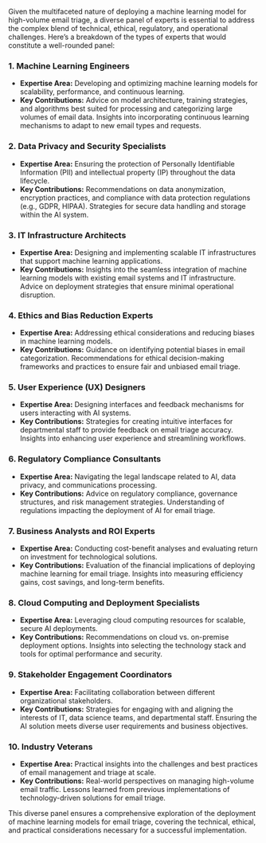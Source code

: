Given the multifaceted nature of deploying a machine learning model for high-volume email triage, a diverse panel of experts is essential to address the complex blend of technical, ethical, regulatory, and operational challenges. Here’s a breakdown of the types of experts that would constitute a well-rounded panel:

### 1. **Machine Learning Engineers**
- **Expertise Area:** Developing and optimizing machine learning models for scalability, performance, and continuous learning.
- **Key Contributions:** Advice on model architecture, training strategies, and algorithms best suited for processing and categorizing large volumes of email data. Insights into incorporating continuous learning mechanisms to adapt to new email types and requests.

### 2. **Data Privacy and Security Specialists**
- **Expertise Area:** Ensuring the protection of Personally Identifiable Information (PII) and intellectual property (IP) throughout the data lifecycle.
- **Key Contributions:** Recommendations on data anonymization, encryption practices, and compliance with data protection regulations (e.g., GDPR, HIPAA). Strategies for secure data handling and storage within the AI system.

### 3. **IT Infrastructure Architects**
- **Expertise Area:** Designing and implementing scalable IT infrastructures that support machine learning applications.
- **Key Contributions:** Insights into the seamless integration of machine learning models with existing email systems and IT infrastructure. Advice on deployment strategies that ensure minimal operational disruption.

### 4. **Ethics and Bias Reduction Experts**
- **Expertise Area:** Addressing ethical considerations and reducing biases in machine learning models.
- **Key Contributions:** Guidance on identifying potential biases in email categorization. Recommendations for ethical decision-making frameworks and practices to ensure fair and unbiased email triage.

### 5. **User Experience (UX) Designers**
- **Expertise Area:** Designing interfaces and feedback mechanisms for users interacting with AI systems.
- **Key Contributions:** Strategies for creating intuitive interfaces for departmental staff to provide feedback on email triage accuracy. Insights into enhancing user experience and streamlining workflows.

### 6. **Regulatory Compliance Consultants**
- **Expertise Area:** Navigating the legal landscape related to AI, data privacy, and communications processing.
- **Key Contributions:** Advice on regulatory compliance, governance structures, and risk management strategies. Understanding of regulations impacting the deployment of AI for email triage.

### 7. **Business Analysts and ROI Experts**
- **Expertise Area:** Conducting cost-benefit analyses and evaluating return on investment for technological solutions.
- **Key Contributions:** Evaluation of the financial implications of deploying machine learning for email triage. Insights into measuring efficiency gains, cost savings, and long-term benefits.

### 8. **Cloud Computing and Deployment Specialists**
- **Expertise Area:** Leveraging cloud computing resources for scalable, secure AI deployments.
- **Key Contributions:** Recommendations on cloud vs. on-premise deployment options. Insights into selecting the technology stack and tools for optimal performance and security.

### 9. **Stakeholder Engagement Coordinators**
- **Expertise Area:** Facilitating collaboration between different organizational stakeholders.
- **Key Contributions:** Strategies for engaging with and aligning the interests of IT, data science teams, and departmental staff. Ensuring the AI solution meets diverse user requirements and business objectives.

### 10. **Industry Veterans**
- **Expertise Area:** Practical insights into the challenges and best practices of email management and triage at scale.
- **Key Contributions:** Real-world perspectives on managing high-volume email traffic. Lessons learned from previous implementations of technology-driven solutions for email triage.

This diverse panel ensures a comprehensive exploration of the deployment of machine learning models for email triage, covering the technical, ethical, and practical considerations necessary for a successful implementation.